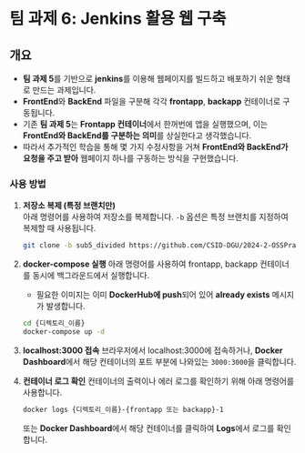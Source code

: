 # 팀 과제 6: Jenkins 활용 웹 구축

## 개요
- **팀 과제 5**를 기반으로 **jenkins**를 이용해 웹페이지를 빌드하고 배포하기 쉬운 형태로 만드는 과제입니다.
- **FrontEnd**와 **BackEnd** 파일을 구분해 각각 **frontapp**, **backapp** 컨테이너로 구동됩니다.
- 기존 **팀 과제 5**는 **Frontapp 컨테이너**에서 한꺼번에 앱을 실행했으며, 이는 **FrontEnd와 BackEnd를 구분하는 의미**를 상실한다고 생각했습니다.
- 따라서 추가적인 학습을 통해 몇 가지 수정사항을 거쳐 **FrontEnd와 BackEnd가 요청을 주고 받아** 웹페이지 하나를 구동하는 방식을 구현했습니다.

### 사용 방법

1. **저장소 복제 (특정 브랜치만)**  
   아래 명령어를 사용하여 저장소를 복제합니다. `-b` 옵션은 특정 브랜치를 지정하여 복제할 때 사용됩니다.

   ```bash
   git clone -b sub5_divided https://github.com/CSID-DGU/2024-2-OSSPrac-tOSS-06 {디렉토리_이름}

2. **docker-compose 실행**
   아래 명령어를 사용하여 frontapp, backapp 컨테이너를 동시에 백그라운드에서 실행합니다.
   - 필요한 이미지는 이미 **DockerHub에 push**되어 있어 **already exists** 메시지가 발생합니다.

   ```bash
   cd {디렉토리_이름}
   docker-compose up -d

4. **localhost:3000 접속**
   브라우저에서 localhost:3000에 접속하거나, **Docker Dashboard**에서 해당 컨테이너의 포트 부분에 나와있는 `3000:3000`을 클릭합니다.

5. **컨테이너 로그 확인**
   컨테이너의 출력이나 에러 로그를 확인하기 위해 아래 명령어를 사용합니다.

   ```bash
   docker logs {디렉토리_이름}-{frontapp 또는 backapp}-1
   ```
   또는 **Docker Dashboard**에서 해당 컨테이너를 클릭하여 **Logs**에서 로그를 확인합니다.

